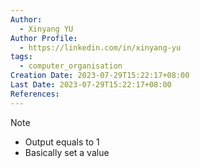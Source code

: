 ```yaml
---
Author:
  - Xinyang YU
Author Profile:
  - https://linkedin.com/in/xinyang-yu
tags:
  - computer_organisation
Creation Date: 2023-07-29T15:22:17+08:00
Last Date: 2023-07-29T15:22:17+08:00
References:
---
```

>[!note] 
>- Output equals to 1
>- Basically set a value